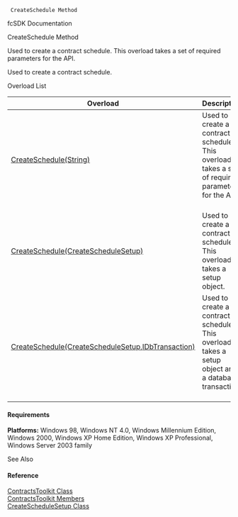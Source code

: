 ﻿     CreateSchedule Method                                                   

fcSDK Documentation

CreateSchedule Method

Used to create a contract schedule. This overload takes a set of required parameters for the API.

Used to create a contract schedule.

Overload List

| Overload | Description |
| --- | --- |
| [CreateSchedule(String)](FChoice.Toolkits.Clarify~FChoice.Toolkits.Clarify.Contracts.ContractsToolkit~CreateSchedule(String).md) | Used to create a contract schedule. This overload takes a set of required parameters for the API.   |
| [CreateSchedule(CreateScheduleSetup)](FChoice.Toolkits.Clarify~FChoice.Toolkits.Clarify.Contracts.ContractsToolkit~CreateSchedule(CreateScheduleSetup).md) | Used to create a contract schedule. This overload takes a setup object.   |
| [CreateSchedule(CreateScheduleSetup,IDbTransaction)](FChoice.Toolkits.Clarify~FChoice.Toolkits.Clarify.Contracts.ContractsToolkit~CreateSchedule(CreateScheduleSetup,IDbTransaction).md) | Used to create a contract schedule. This overload takes a setup object and a database transaction.   |

#### Requirements

**Platforms:** Windows 98, Windows NT 4.0, Windows Millennium Edition, Windows 2000, Windows XP Home Edition, Windows XP Professional, Windows Server 2003 family

See Also

#### Reference

[ContractsToolkit Class](FChoice.Toolkits.Clarify~FChoice.Toolkits.Clarify.Contracts.ContractsToolkit.md)  
[ContractsToolkit Members](FChoice.Toolkits.Clarify~FChoice.Toolkits.Clarify.Contracts.ContractsToolkit_members.md)  
[CreateScheduleSetup Class](FChoice.Toolkits.Clarify~FChoice.Toolkits.Clarify.Contracts.CreateScheduleSetup.md)